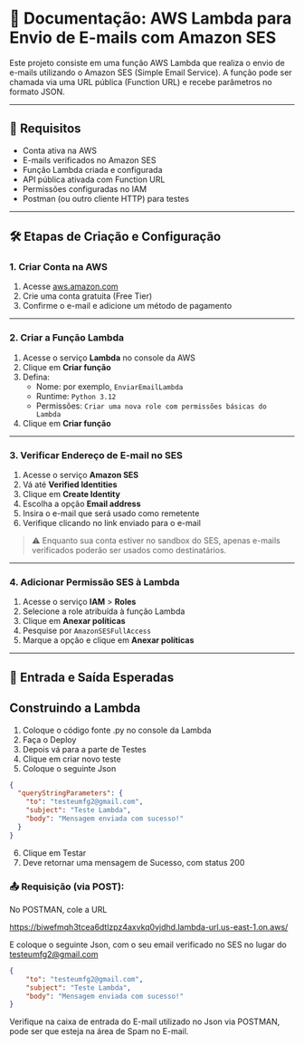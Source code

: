 # 📧 Documentação: AWS Lambda para Envio de E-mails com Amazon SES

Este projeto consiste em uma função AWS Lambda que realiza o envio de e-mails utilizando o Amazon SES (Simple Email Service). A função pode ser chamada via uma URL pública (Function URL) e recebe parâmetros no formato JSON.

---

## 📌 Requisitos

- Conta ativa na AWS
- E-mails verificados no Amazon SES
- Função Lambda criada e configurada
- API pública ativada com Function URL
- Permissões configuradas no IAM
- Postman (ou outro cliente HTTP) para testes

---

## 🛠️ Etapas de Criação e Configuração

### 1. Criar Conta na AWS

1. Acesse [aws.amazon.com](https://aws.amazon.com/)
2. Crie uma conta gratuita (Free Tier)
3. Confirme o e-mail e adicione um método de pagamento

---

### 2. Criar a Função Lambda

1. Acesse o serviço **Lambda** no console da AWS
2. Clique em **Criar função**
3. Defina:
   - Nome: por exemplo, `EnviarEmailLambda`
   - Runtime: `Python 3.12`
   - Permissões: `Criar uma nova role com permissões básicas do Lambda`
4. Clique em **Criar função**

---

### 3. Verificar Endereço de E-mail no SES

1. Acesse o serviço **Amazon SES**
2. Vá até **Verified Identities**
3. Clique em **Create Identity**
4. Escolha a opção **Email address**
5. Insira o e-mail que será usado como remetente
6. Verifique clicando no link enviado para o e-mail

> ⚠️ Enquanto sua conta estiver no sandbox do SES, apenas e-mails verificados poderão ser usados como destinatários.

---

### 4. Adicionar Permissão SES à Lambda

1. Acesse o serviço **IAM** > **Roles**
2. Selecione a role atribuída à função Lambda
3. Clique em **Anexar políticas**
4. Pesquise por `AmazonSESFullAccess`
5. Marque a opção e clique em **Anexar políticas**

---

## 🔁 Entrada e Saída Esperadas

## Construindo a Lambda

1. Coloque o código fonte .py no console da Lambda
2. Faça o Deploy
3. Depois vá para a parte de Testes
4. Clique em criar novo teste
5. Coloque o seguinte Json

```json
{
  "queryStringParameters": {
    "to": "testeumfg2@gmail.com",
    "subject": "Teste Lambda",
    "body": "Mensagem enviada com sucesso!"
  }
}
```
6. Clique em Testar
7. Deve retornar uma mensagem de Sucesso, com status 200

### 📤 Requisição (via POST):

No POSTMAN, cole a URL 

https://biwefmqh3tcea6dtlzpz4axvkq0vjdhd.lambda-url.us-east-1.on.aws/

E coloque o seguinte Json, com o seu email verificado no SES no lugar do testeumfg2@gmail.com

```json
{
    "to": "testeumfg2@gmail.com",
    "subject": "Teste Lambda",
    "body": "Mensagem enviada com sucesso!"
}
```

Verifique na caixa de entrada do E-mail utilizado no Json via POSTMAN, pode ser que esteja na área de Spam no E-mail.
